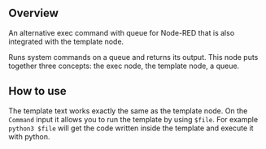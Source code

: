 ## Overview
An alternative exec command with queue for Node-RED that is also integrated with the template node. 

Runs system commands on a queue and returns its output. This node puts together three concepts: the exec node, the template node, a queue.

## How to use
The template text works exactly the same as the template node. On the `Command` input it allows you to run the template by using `$file`. For example `python3 $file` will get the code written inside the template and execute it with python.

